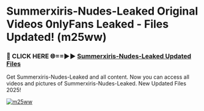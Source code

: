 # Summerxiris-Nudes-Leaked Original Videos 0nlyFans Leaked - Files Updated! (m25ww)

<h3>🔴 CLICK HERE 🌐==►► <a href="https://tinyurl.com/4mcuefdz" rel="nofollow">Summerxiris-Nudes-Leaked Updated Files</a></h3>

Get Summerxiris-Nudes-Leaked and all content. Now you can access all videos and pictures of Summerxiris-Nudes-Leaked. New Updated Files 2025!

[![m25ww](https://i.imgur.com/StAQSOY.gif)](https://tinyurl.com/4mcuefdz)
